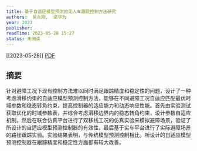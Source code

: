```yaml
---
title: 基于自适应模型预测的无人车跟踪控制方法研究
authors:  吴永刚,  梁华为
year: 2023
publisher: 
readTime: 2023-05-28 15:27
status: 未阅读
---
```

[[2023-05-28]]
[PDF](zotero://select/items/@WuYongGangJiYuZiGuaYingMoXingYuCeDeWuRenCheGenZongKongZhiFangFaYanJiu2023)

## 摘要
针对避障工况下现有控制方法难以同时满足跟踪精度和稳定性的问题，设计了一种考虑滑移约束的自适应模型预测控制方法，能够在不同避障工况自适应匹配最优时域参数和稳态转角约束，提高控制器的适应能力和动态响应性能。首先由实验测试获取优化的时域参数表，并综合考虑滑移边界内的稳态转角约束，设计参数自适应机制，然后在联合仿真平台进行了双移线工况的仿真实验来模拟避障场景，验证了所设计的自适应模型预测控制器的有效性，最后基于实车平台进行了实际避障场景的路径跟踪实验。实验结果表明，与传统模型预测控制相比，所设计的自适应模型预测控制器在跟踪精度和稳定性方面都有较大改善。
